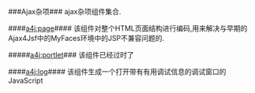###Ajax杂项###
ajax杂项组件集合.

####<a4j:page>####
该组件对整个HTML页面结构进行编码,用来解决与早期的Ajax4Jsf中的MyFaces环境中的JSP不兼容问题的.


#####<a4j:portlet>###
该组件已经过时了



####<a4j:log>####
该组件生成一个打开带有有用调试信息的调试窗口的JavaScript


